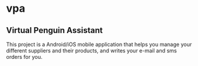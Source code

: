 # vpa
Virtual Penguin Assistant
-------------------------

This project is a Android/iOS mobile application that helps you manage your different suppliers and their products, and writes your e-mail and sms orders for you.
